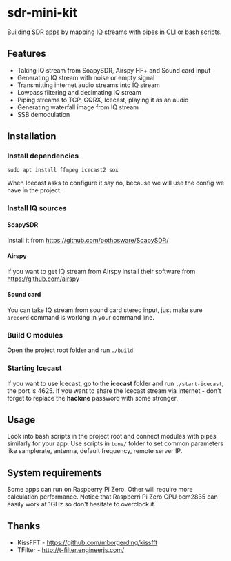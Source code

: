 # sdr-mini-kit
 Building SDR apps by mapping IQ streams with pipes in CLI or bash scripts. 
 
## Features
* Taking IQ stream from SoapySDR, Airspy HF+ and Sound card input
* Generating IQ stream with noise or empty signal
* Transmitting internet audio streams into IQ stream
* Lowpass filtering and decimating IQ stream
* Piping streams to TCP, GQRX, Icecast, playing it as an audio
* Generating waterfall image from IQ stream
* SSB demodulation

## Installation
### Install dependencies
```
sudo apt install ffmpeg icecast2 sox
```
When Icecast asks to configure it say no, because we will use the config we have in the project.

### Install IQ sources
#### SoapySDR
Install it from https://github.com/pothosware/SoapySDR/

#### Airspy
If you want to get IQ stream from Airspy install their software from https://github.com/airspy

#### Sound card
You can take IQ stream from sound card stereo input, just make sure ```arecord``` command is working in your command line.

### Build C modules
Open the project root folder and run ```./build```

### Starting Icecast
If you want to use Icecast, go to the **icecast** folder and run ```./start-icecast```, the port is 4625.
If you want to share the Icecast stream via Internet - don't forget to replace the **hackme** password with some stronger.

## Usage
Look into bash scripts in the project root and connect modules with pipes similarly for your app. Use scripts in ```tune/``` folder to set common parameters like samplerate, antenna, default frequency, remote server IP.

## System requirements
Some apps can run on Raspberry Pi Zero. Other will require more calculation performance. Notice that Raspberri Pi Zero CPU bcm2835 can easily work at 1GHz so don't hesitate to overclock it.

## Thanks
* KissFFT - https://github.com/mborgerding/kissfft
* TFilter - http://t-filter.engineerjs.com/
